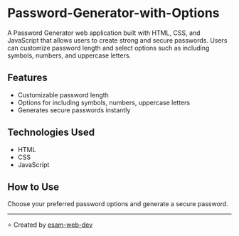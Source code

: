 # Password-Generator-with-Options

A Password Generator web application built with HTML, CSS, and JavaScript that allows users to create strong and secure passwords. Users can customize password length and select options such as including symbols, numbers, and uppercase letters.

## Features

- Customizable password length
- Options for including symbols, numbers, uppercase letters
- Generates secure passwords instantly

## Technologies Used

- HTML
- CSS
- JavaScript

## How to Use

Choose your preferred password options and generate a secure password.

---

⭐️ Created by [esam-web-dev](https://github.com/esam-web-dev)

